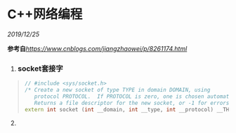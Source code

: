 # C++网络编程

*2019/12/25*

**参考自***https://www.cnblogs.com/jiangzhaowei/p/8261174.html*

1. ### socket套接字

> ```C++
> // #include <sys/socket.h>
> /* Create a new socket of type TYPE in domain DOMAIN, using
>    protocol PROTOCOL.  If PROTOCOL is zero, one is chosen automatically.
>    Returns a file descriptor for the new socket, or -1 for errors.  */
> extern int socket (int __domain, int __type, int __protocol) __THROW;
> ```

2. 

